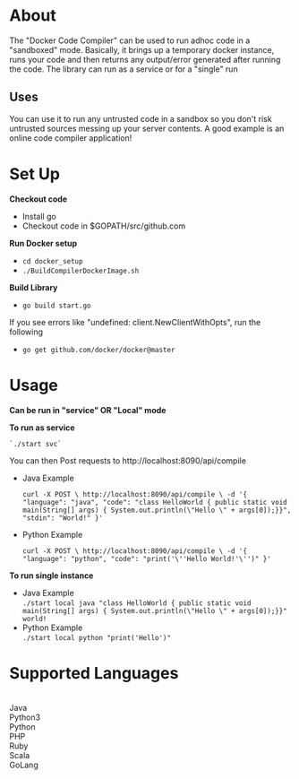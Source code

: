 <h1>About</h1>
<p>
The "Docker Code Compiler" can be used to run adhoc code in a "sandboxed" mode.
Basically, it brings up a temporary docker instance, runs your code and then returns any output/error generated after running the code.
The library can run as a service or for a "single" run 
</p>

<h2>Uses</h2>
<p>You can use it to run any untrusted code in a sandbox so you don't risk untrusted sources messing up your server contents.
A good example is an online code compiler application!
</p>

<h1>Set Up</h1>

**Checkout code**
* Install go
* Checkout code in $GOPATH/src/github.com

**Run Docker setup**
* `cd docker_setup`
* `./BuildCompilerDockerImage.sh`

**Build Library**
* `go build start.go`

If you see errors like "undefined: client.NewClientWithOpts", run the following
* `go get github.com/docker/docker@master`

<h1>Usage</h1>

**Can be run in "service" OR "Local" mode**

<b>To run as service</b>

    `./start svc`

You can then Post requests to http://localhost:8090/api/compile

* Java Example<br> 

    `curl -X POST \
       http://localhost:8090/api/compile \
       -d '{
       "language": "java",
       "code": "class HelloWorld { public static void main(String[] args) { System.out.println(\"Hello \" + args[0]);}}",
       "stdin": "World!"
     }'
     `

* Python Example

    `curl -X POST \
      http://localhost:8090/api/compile \
      -d '{
      "language": "python",
      "code": "print('\''Hello World!'\'')"
    }'
    `

<b>To run single instance</b>

* Java Example<br> 
    `./start local java "class HelloWorld { public static void main(String[] args) { System.out.println(\"Hello \" + args[0]);}}" world!`
* Python Example<br>
`./start local python "print('Hello')"`

<h1>Supported Languages</h1><br>
Java<br>
Python3<br>
Python<br>
PHP<br>
Ruby<br>
Scala<br>
GoLang<br>


